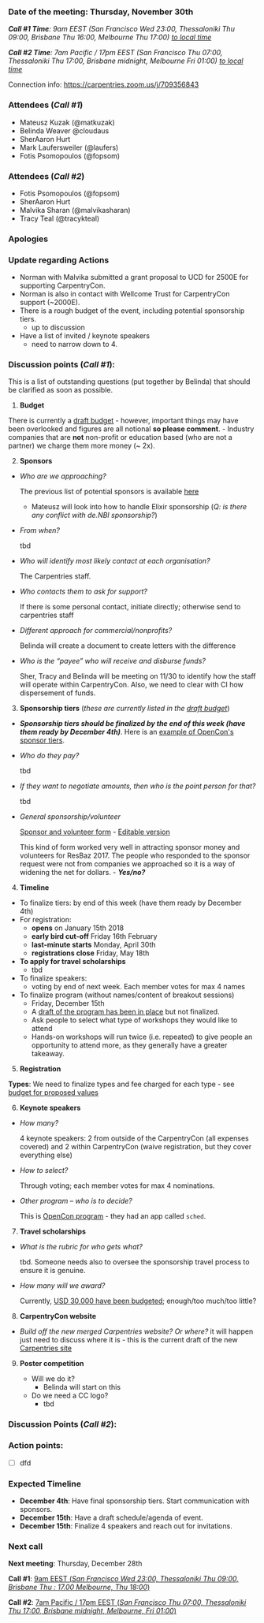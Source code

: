 ### Date of the meeting: Thursday, November 30th
_**Call #1 Time**: 9am EEST (San Francisco Wed 23:00, Thessaloniki Thu 09:00, Brisbane Thu 16:00, Melbourne Thu 17:00)_
_[to local time](https://www.timeanddate.com/worldclock/fixedtime.html?msg=CarpentryCon&iso=20171130T09&p1=1428&ah=1)_

_**Call #2 Time**: 7am Pacific / 17pm EEST (San Francisco Thu 07:00, Thessaloniki Thu 17:00, Brisbane midnight, Melbourne Fri 01:00)_
_[to local time](https://www.timeanddate.com/worldclock/fixedtime.html?msg=CarpentryCon&iso=20171130T17&p1=1428&ah=1)_

Connection info: https://carpentries.zoom.us/j/709356843

### Attendees (_Call #1_)
- Mateusz Kuzak (@matkuzak)
- Belinda Weaver @cloudaus
- SherAaron Hurt
- Mark Laufersweiler (@laufers)
- Fotis Psomopoulos (@fopsom)

### Attendees (_Call #2_)
- Fotis Psomopoulos (@fopsom)
- SherAaron Hurt
- Malvika Sharan (@malvikasharan)
- Tracy Teal (@tracykteal)

### Apologies


### Update regarding Actions

- Norman with Malvika submitted a grant proposal to UCD for 2500E for supporting CarpentryCon.
- Norman is also in contact with Wellcome Trust for CarpentryCon support (~2000E).
- There is a rough budget of the event, including potential sponsorship tiers.
  - up to discussion
- Have a list of invited / keynote speakers
  - need to narrow down to 4.


### Discussion points (_Call #1_):

This is a list of outstanding questions (put together by Belinda) that should be clarified as soon as possible.

1. **Budget**

  There is currently a [draft budget](https://docs.google.com/spreadsheets/d/1DkrWk0xBXr3IPzNn-8Snix13_xVqheZUYzKMyOR8A_4/edit#gid=0) - however, important things may have been overlooked and figures are all notional **so please comment**.
    - Industry companies that are **not** non-profit or education based (who are not a partner) we charge them more money (~ 2x).

2. **Sponsors**

  - _Who are we approaching?_

    The previous list of potential sponsors is available [here](https://docs.google.com/spreadsheets/d/1JT7QHlHOirv0rRYcCGwRcDYuoJkBwrfaqqDvqJLxcSA/edit)
      - Mateusz will look into how to handle Elixir sponsorship (_Q: is there any conflict with de.NBI sponsorship?_)

  - _From when?_

    tbd

  - _Who will identify most likely contact at each organisation?_

    The Carpentries staff.

  - _Who contacts them to ask for support?_

    If there is some personal contact, initiate directly; otherwise send to carpentries staff

  - _Different approach for commercial/nonprofits?_

    Belinda will create a document to create letters with the difference

  - _Who is the “payee” who will receive and disburse funds?_

    Sher, Tracy and Belinda will be meeting on 11/30 to identify how the staff will operate within CarpentryCon. Also, we need to clear with CI how dispersement of funds.

3. **Sponsorship tiers** (_these are currently listed in the [draft budget](https://docs.google.com/spreadsheets/d/1DkrWk0xBXr3IPzNn-8Snix13_xVqheZUYzKMyOR8A_4/edit#gid=0)_)
 - **_Sponsorship tiers should be finalized by the end of this week (have them ready by December 4th)_**. Here is an [example of OpenCon's sponsor tiers](http://www.opencon2017.org/sponsor).

 - _Who do they pay?_

    tbd

  - _If they want to negotiate amounts, then who is the point person for that?_

    tbd

  - _General sponsorship/volunteer_

    [Sponsor and volunteer form](https://docs.google.com/forms/d/e/1FAIpQLSedlt68CXVmyVJ4DEI8P9nfAXhGYbTHA9YgFQYomXjzzZDJOg/viewform) -
[Editable version](https://docs.google.com/forms/d/1plby1czqCn98hSczzZ7lzNbCRNxp_RidIZpjpu54m_I/edit)

    This kind of form worked very well in attracting sponsor money and volunteers for ResBaz 2017. The people who responded to the sponsor request were not from companies we approached so it is a way of widening the net for dollars.
        - **_Yes/no?_**

4. **Timeline**

  - To finalize tiers: by end of this week (have them ready by December 4th)
  - For registration:
    - **opens** on January 15th 2018
    - **early bird cut-off** Friday 16th February
    - **last-minute starts** Monday, April 30th
    - **registrations close** Friday, May 18th
  - **To apply for travel scholarships**
    - tbd
  - To finalize speakers:
    - voting by end of next week. Each member votes for max 4 names
  - To finalize program (without names/content of breakout sessions)
    - Friday, December 15th
    - A [draft of the program has been in place](https://github.com/carpentries/carpentrycon/blob/master/CarpentryConAgendaIdeas.md) but not finalized.
    - Ask people to select what type of workshops they would like to attend
    - Hands-on workshops will run twice (i.e. repeated) to give people an opportunity to attend more, as they generally have a greater takeaway.

5. **Registration**

  **Types**: We need to finalize types and fee charged for each type - see [budget for proposed values](https://docs.google.com/spreadsheets/d/1DkrWk0xBXr3IPzNn-8Snix13_xVqheZUYzKMyOR8A_4/edit#gid=0)

6. **Keynote speakers**

  - _How many?_

    4 keynote speakers:
      2 from outside of the CarpentryCon (all expenses covered) and 2 within CarpentryCon (waive registration, but they cover everything else)

  - _How to select?_

    Through voting; each member votes for max 4 nominations.

  - _Other program – who is to decide?_

    This is [OpenCon program](http://www.opencon2017.org/program) - they had an app called `sched`.

7. **Travel scholarships**

  - _What is the rubric for who gets what?_

    tbd. Someone needs also to oversee the sponsorship travel process to ensure it is genuine.

  - _How many will we award?_

    Currently, [USD 30,000 have been budgeted](https://docs.google.com/spreadsheets/d/1DkrWk0xBXr3IPzNn-8Snix13_xVqheZUYzKMyOR8A_4/edit#gid=0); enough/too much/too little?

8. **CarpentryCon website**

  - _Build off the new merged Carpentries website? Or where?_
    it will happen just need to discuss where it is - this is the current draft of the new [Carpentries site](https://weaverbel.github.io/draft-site/)

9. **Poster competition**

    - Will we do it?
      - Belinda will start on this
    - Do we need a CC logo?
      - tbd



### Discussion Points (_Call #2_):


### Action points:

- [ ] dfd


### Expected Timeline

- **December 4th**: Have final sponsorship tiers. Start communication with sponsors.
- **December 15th**: Have a draft schedule/agenda of event.
- **December 15th**: Finalize 4 speakers and reach out for invitations.


### Next call

**Next meeting**: Thursday, December 28th

**Call #1**:  [9am EEST (_San Francisco Wed 23:00, Thessaloniki Thu 09:00, Brisbane Thu : 17.00 Melbourne, Thu 18:00_)](https://www.timeanddate.com/worldclock/fixedtime.html?msg=CarpentryCon&iso=20171228T09&p1=1428&ah=1)

**Call #2**: [7am Pacific / 17pm EEST  (_San Francisco Thu 07:00, Thessaloniki Thu  17:00, Brisbane midnight, Melbourne, Fri 01:00_)](https://www.timeanddate.com/worldclock/fixedtime.html?msg=CarpentryCon&iso=20171228T17&p1=1428&ah=1)
